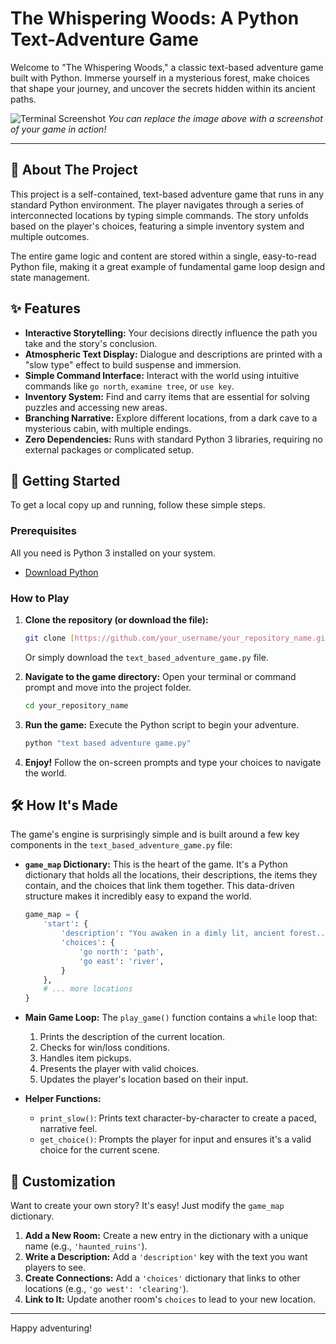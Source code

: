 # The Whispering Woods: A Python Text-Adventure Game

Welcome to "The Whispering Woods," a classic text-based adventure game built with Python. Immerse yourself in a mysterious forest, make choices that shape your journey, and uncover the secrets hidden within its ancient paths.

![Terminal Screenshot](https://placehold.co/800x400/2d3748/ffffff?text=Gameplay+Screenshot)
*You can replace the image above with a screenshot of your game in action!*

---

## 📜 About The Project

This project is a self-contained, text-based adventure game that runs in any standard Python environment. The player navigates through a series of interconnected locations by typing simple commands. The story unfolds based on the player's choices, featuring a simple inventory system and multiple outcomes.

The entire game logic and content are stored within a single, easy-to-read Python file, making it a great example of fundamental game loop design and state management.

## ✨ Features

* **Interactive Storytelling:** Your decisions directly influence the path you take and the story's conclusion.
* **Atmospheric Text Display:** Dialogue and descriptions are printed with a "slow type" effect to build suspense and immersion.
* **Simple Command Interface:** Interact with the world using intuitive commands like `go north`, `examine tree`, or `use key`.
* **Inventory System:** Find and carry items that are essential for solving puzzles and accessing new areas.
* **Branching Narrative:** Explore different locations, from a dark cave to a mysterious cabin, with multiple endings.
* **Zero Dependencies:** Runs with standard Python 3 libraries, requiring no external packages or complicated setup.

## 🚀 Getting Started

To get a local copy up and running, follow these simple steps.

### Prerequisites

All you need is Python 3 installed on your system.
* [Download Python](https://www.python.org/downloads/)

### How to Play

1.  **Clone the repository (or download the file):**
    ```sh
    git clone [https://github.com/your_username/your_repository_name.git](https://github.com/your_username/your_repository_name.git)
    ```
    Or simply download the `text_based_adventure_game.py` file.

2.  **Navigate to the game directory:**
    Open your terminal or command prompt and move into the project folder.
    ```sh
    cd your_repository_name
    ```

3.  **Run the game:**
    Execute the Python script to begin your adventure.
    ```sh
    python "text based adventure game.py"
    ```

4.  **Enjoy!**
    Follow the on-screen prompts and type your choices to navigate the world.

## 🛠️ How It's Made

The game's engine is surprisingly simple and is built around a few key components in the `text_based_adventure_game.py` file:

* **`game_map` Dictionary:** This is the heart of the game. It's a Python dictionary that holds all the locations, their descriptions, the items they contain, and the choices that link them together. This data-driven structure makes it incredibly easy to expand the world.

    ```python
    game_map = {
        'start': {
            'description': "You awaken in a dimly lit, ancient forest...",
            'choices': {
                'go north': 'path',
                'go east': 'river',
            }
        },
        # ... more locations
    }
    ```

* **Main Game Loop:** The `play_game()` function contains a `while` loop that:
    1.  Prints the description of the current location.
    2.  Checks for win/loss conditions.
    3.  Handles item pickups.
    4.  Presents the player with valid choices.
    5.  Updates the player's location based on their input.

* **Helper Functions:**
    * `print_slow()`: Prints text character-by-character to create a paced, narrative feel.
    * `get_choice()`: Prompts the player for input and ensures it's a valid choice for the current scene.

## 🎨 Customization

Want to create your own story? It's easy! Just modify the `game_map` dictionary.

1.  **Add a New Room:** Create a new entry in the dictionary with a unique name (e.g., `'haunted_ruins'`).
2.  **Write a Description:** Add a `'description'` key with the text you want players to see.
3.  **Create Connections:** Add a `'choices'` dictionary that links to other locations (e.g., `'go west': 'clearing'`).
4.  **Link to It:** Update another room's `choices` to lead to your new location.

---

Happy adventuring!
